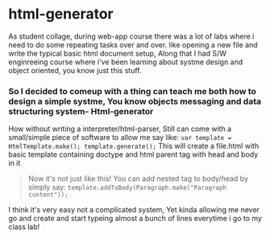 # html-generator
 As student collage, during web-app course there was a lot of labs where i need to do some repeating tasks over and over.
 like opening a new file and write the typical basic html document setup, Along that I had S/W enginreeing course where i've been learning about systme design 
 and object oriented, you know just this stuff.

### So I decided to comeup with a thing can teach me both how to design a simple systme, You know objects messaging and data structuring system- Html-generator


How without writing a interpreter/html-parser, Still can come with a small/simple piece of software to allow me say like:
`
var template = HtmlTemplate.make();
template.generate();
`
This will create a file.html with basic template containing doctype and html parent tag with head and body in it

> Now it's not just like this!
You can add nested tag to body/head by simply say:
`
template.addToBody(Paragraph.make("Paragraph content"));
`

I think it's very easy not a complicated system, 
Yet kinda allowing me never go and create and start typeing almost a bunch of lines everytime i go to my class lab!
